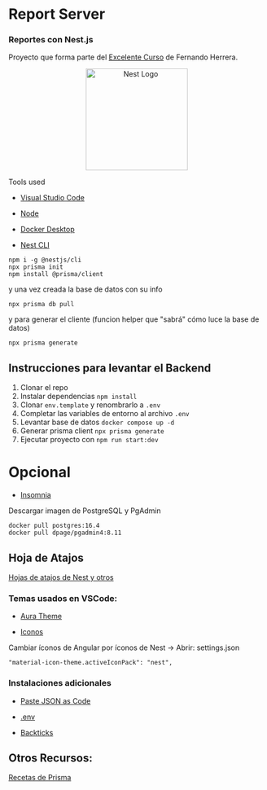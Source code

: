 # Report Server
### Reportes con Nest.js

Proyecto que forma parte del [Excelente Curso](https://www.udemy.com/course/nestjs-reportes/) de Fernando Herrera.

<p align="center">
  <a href="http://nestjs.com/" target="blank"><img src="https://nestjs.com/img/logo-small.svg" width="200" alt="Nest Logo" /></a>
</p>

Tools used 

* [Visual Studio Code](https://code.visualstudio.com/)

* [Node](https://nodejs.org/en)

* [Docker Desktop](https://www.docker.com/get-started)

* [Nest CLI](https://docs.nestjs.com/first-steps)


```
npm i -g @nestjs/cli
npx prisma init
npm install @prisma/client
```
y una vez creada la base de datos con su info 
```
npx prisma db pull
```
y para generar el cliente (funcion helper que "sabrá" cómo luce la base de datos)
```
npx prisma generate
```


## Instrucciones para levantar el Backend

1. Clonar el repo
2. Instalar dependencias `npm install`
3. Clonar `env.template` y renombrarlo a `.env`
4. Completar las variables de entorno al archivo `.env`
5. Levantar base de datos `docker compose up -d`
6. Generar prisma client `npx prisma generate`
7. Ejecutar proyecto con `npm run start:dev`


# Opcional

* [Insomnia](https://insomnia.rest/)


Descargar imagen de PostgreSQL y PgAdmin
```
docker pull postgres:16.4
docker pull dpage/pgadmin4:8.11
```

## Hoja de Atajos
[Hojas de atajos de Nest y otros](https://cursos.devtalles.com/pages/mas-talento)


### Temas usados en VSCode:

* [Aura Theme](https://marketplace.visualstudio.com/items?itemName=DaltonMenezes.aura-theme)

* [Iconos](https://marketplace.visualstudio.com/items?itemName=PKief.material-icon-theme)


Cambiar íconos de Angular por íconos de Nest -> Abrir: settings.json
```
"material-icon-theme.activeIconPack": "nest",
```

### Instalaciones adicionales

* [Paste JSON as Code](https://marketplace.visualstudio.com/items?itemName=quicktype.quicktype)

* [.env](https://marketplace.visualstudio.com/items?itemName=mikestead.dotenv)

* [Backticks](https://marketplace.visualstudio.com/items?itemName=fractalbrew.backticks)


## Otros Recursos:

[Recetas de Prisma](https://docs.nestjs.com/recipes/prisma)

